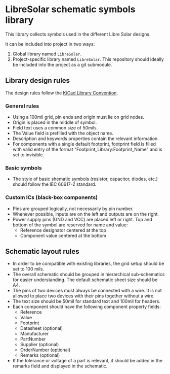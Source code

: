 # LibreSolar schematic symbols library

This library collects symbols used in the different Libre Solar designs.

It can be included into project in two ways:

1. Global library named `LibreSolar`.
2. Project-specific library named `LibreSolar`. This repository should ideally be included into the project as a git submodule.

## Library design rules

The design rules follow the [KiCad Library Convention](https://kicad-pcb.org/libraries/klc/).

### General rules

- Using a 100mil grid, pin ends and origin must lie on grid nodes.
- Origin is placed in the middle of symbol.
- Field text uses a common size of 50mils.
- The Value field is prefilled with the object name.
- Description and keywords properties contain the relevant information.
- For components with a single default footprint, footprint field is filled with valid entry of the format "Footprint_Library:Footprint_Name" and is set to invisible.

### Basic symbols

- The style of basic shematic symbols (resistor, capacitor, diodes, etc.) should follow the IEC 60617-2 standard.

### Custom ICs (black-box components)

- Pins are grouped logically, not necessarily by pin number.
- Whenever possible, inputs are on the left and outputs are on the right.
- Power supply pins (GND and VCC) are placed left or right. Top and bottom of the symbol are reserved for name and value:
    - Reference designator centered at the top
    - Component value centered at the bottom

## Schematic layout rules

- In order to be compatible with existing libraries, the grid setup should be set to 100 mils.
- The overall schematic should be grouped in hierarchical sub-schematics for easier understanding. The default schematic sheet size should be A4.
- The pins of two devices must always be connected with a wire. It is not allowed to place two devices with their pins together without a wire.
- The text size should be 50mil for standard text and 100mil for headers.
- Each component should have the following component property fields:
    - Reference
    - Value
    - Footprint
    - Datasheet (optional)
    - Manufacturer
    - PartNumber
    - Supplier (optional)
    - OrderNumber (optional)
    - Remarks (optional)
- If the tolerance or voltage of a part is relevant, it should be added in the remarks field and displayed in the schematic.
